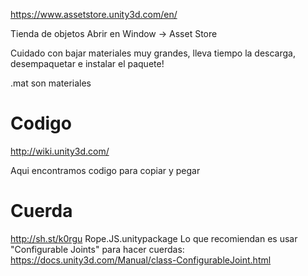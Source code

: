 https://www.assetstore.unity3d.com/en/

Tienda de objetos
Abrir en Window -> Asset Store


Cuidado con bajar materiales muy grandes, lleva tiempo la descarga, desempaquetar e instalar el paquete!

.mat son materiales


# Codigo
http://wiki.unity3d.com/

Aqui encontramos codigo para copiar y pegar




# Cuerda
http://sh.st/k0rgu
Rope.JS.unitypackage
Lo que recomiendan es usar "Configurable Joints" para hacer cuerdas: https://docs.unity3d.com/Manual/class-ConfigurableJoint.html
